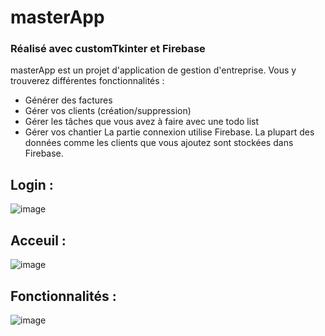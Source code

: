 # masterApp
### Réalisé avec customTkinter et Firebase
masterApp est un projet d'application de gestion d'entreprise.
Vous y trouverez différentes fonctionnalités : 
- Générer des factures 
- Gérer vos clients (création/suppression)
- Gérer les tâches que vous avez à faire avec une todo list
- Gérer vos chantier 
La partie connexion utilise Firebase.
La plupart des données comme les clients que vous ajoutez sont stockées dans Firebase.

## Login :
![image](https://github.com/Oline77/masterApp/assets/64975800/88fa00e4-6b4c-446b-8ab9-ce7b259ef7af)

## Acceuil :
![image](https://github.com/Oline77/masterApp/assets/64975800/adc6a790-959c-422d-bfbb-4200143f406e)

## Fonctionnalités :
![image](https://github.com/Oline77/masterApp/assets/64975800/ec6e5b37-5713-45fe-a48d-5138822f1ef8)
